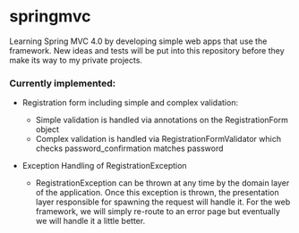 springmvc
=========

Learning Spring MVC 4.0 by developing simple web apps that use the framework. New ideas and tests will be put into this repository before they make its way to my private projects. 

### Currently implemented: ###

* Registration form including simple and complex validation:
  * Simple validation is handled via annotations on the RegistrationForm object
  * Complex validation is handled via RegistrationFormValidator which checks password_confirmation matches password

* Exception Handling of RegistrationException
  * RegistrationException can be thrown at any time by the domain layer of the application. Once this exception is thrown, the presentation layer responsible for spawning the request will handle it. For the web framework, we will simply re-route to an error page but eventually we will handle it a little better. 
